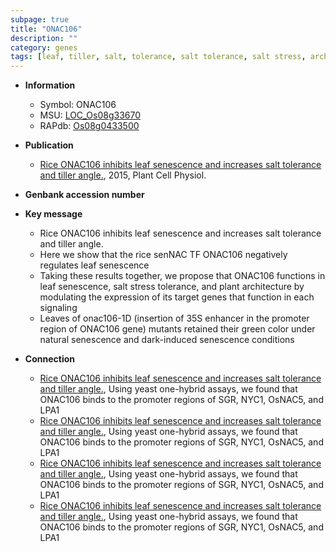 ```yaml
---
subpage: true
title: "ONAC106"
description: ""
category: genes
tags: [leaf, tiller, salt, tolerance, salt tolerance, salt stress, architecture, stress, senescence, leaf senescence, stress tolerance, tiller angle, plant architecture]
---
```


* **Information**  
    + Symbol: ONAC106  
    + MSU: [LOC_Os08g33670](http://rice.plantbiology.msu.edu/cgi-bin/ORF_infopage.cgi?orf=LOC_Os08g33670)  
    + RAPdb: [Os08g0433500](http://rapdb.dna.affrc.go.jp/viewer/gbrowse_details/irgsp1?name=Os08g0433500)  

* **Publication**  
    + [Rice ONAC106 inhibits leaf senescence and increases salt tolerance and tiller angle.](http://www.ncbi.nlm.nih.gov/pubmed?term=Rice+ONAC106+inhibits+leaf+senescence+and+increases+salt+tolerance+and+tiller+angle.%5BTitle%5D), 2015, Plant Cell Physiol.

* **Genbank accession number**  

* **Key message**  
    + Rice ONAC106 inhibits leaf senescence and increases salt tolerance and tiller angle.
    + Here we show that the rice senNAC TF ONAC106 negatively regulates leaf senescence
    + Taking these results together, we propose that ONAC106 functions in leaf senescence, salt stress tolerance, and plant architecture by modulating the expression of its target genes that function in each signaling
    + Leaves of onac106-1D (insertion of 35S enhancer in the promoter region of ONAC106 gene) mutants retained their green color under natural senescence and dark-induced senescence conditions

* **Connection**  
    + [Rice ONAC106 inhibits leaf senescence and increases salt tolerance and tiller angle.](http://www.ncbi.nlm.nih.gov/pubmed?term=Rice+ONAC106+inhibits+leaf+senescence+and+increases+salt+tolerance+and+tiller+angle.%5BTitle%5D), Using yeast one-hybrid assays, we found that ONAC106 binds to the promoter regions of SGR, NYC1, OsNAC5, and LPA1
    + [Rice ONAC106 inhibits leaf senescence and increases salt tolerance and tiller angle.](http://www.ncbi.nlm.nih.gov/pubmed?term=Rice+ONAC106+inhibits+leaf+senescence+and+increases+salt+tolerance+and+tiller+angle.%5BTitle%5D), Using yeast one-hybrid assays, we found that ONAC106 binds to the promoter regions of SGR, NYC1, OsNAC5, and LPA1
    + [Rice ONAC106 inhibits leaf senescence and increases salt tolerance and tiller angle.](http://www.ncbi.nlm.nih.gov/pubmed?term=Rice+ONAC106+inhibits+leaf+senescence+and+increases+salt+tolerance+and+tiller+angle.%5BTitle%5D), Using yeast one-hybrid assays, we found that ONAC106 binds to the promoter regions of SGR, NYC1, OsNAC5, and LPA1
    + [Rice ONAC106 inhibits leaf senescence and increases salt tolerance and tiller angle.](http://www.ncbi.nlm.nih.gov/pubmed?term=Rice+ONAC106+inhibits+leaf+senescence+and+increases+salt+tolerance+and+tiller+angle.%5BTitle%5D), Using yeast one-hybrid assays, we found that ONAC106 binds to the promoter regions of SGR, NYC1, OsNAC5, and LPA1



